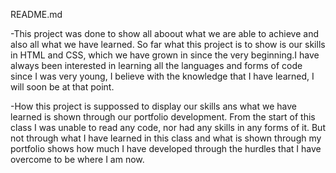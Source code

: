 README.md

-This project was done to show all aboout what we are able to achieve and also all what we have learned. So far what this project is to show is our skills in HTML and CSS, which we have grown in since the very beginning.I 
have always been interested in learning all the languages and forms of code
since I was very young, I believe with the knowledge that I have learned, I will soon be at that point.

-How this project is suppossed to display our skills ans what we have learned is shown through our portfolio development. From the start of this class I was unable to read any code, nor had any skills in any forms of it. But not through what I have learned in this class and what is shown through my portfolio shows how much I have developed through the hurdles that I have overcome to be where I am now.